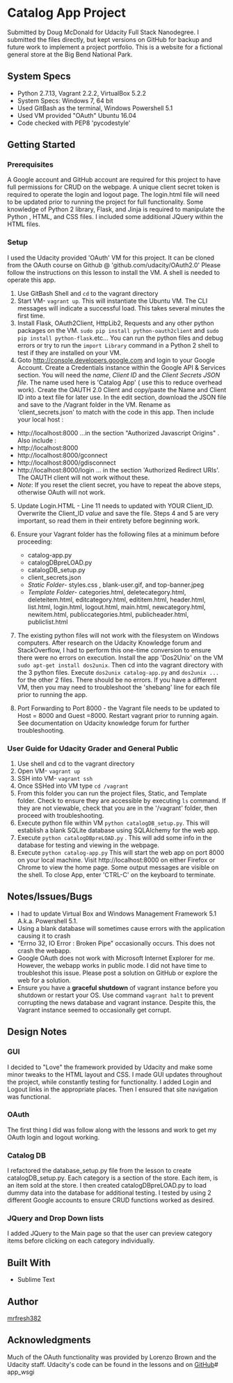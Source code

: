 # Catalog App Project
Submitted by Doug McDonald for Udacity Full Stack Nanodegree.
I submitted the files directly, but kept versions on GitHub for backup and future work to implement a project portfolio. This is a website for a fictional general store at the Big Bend National Park.

## System Specs
- Python 2.7.13, Vagrant 2.2.2, VirtualBox 5.2.2
- System Specs: Windows 7, 64 bit
- Used GitBash as the terminal, Windows Powershell 5.1
- Used VM provided "OAuth" Ubuntu 16.04
- Code checked with PEP8 'pycodestyle'

## Getting Started
### Prerequisites 
A Google account and GitHub account are required for this project to have full permissions for CRUD on the webpage. A unique client secret token is required to operate the login and logout page. The login.html file will need to be updated prior to running the project for full functionality. Some knowledge of Python 2 library, Flask, and Jinja is required to manipulate the Python , HTML, and CSS files.  I included some additional JQuery within the HTML files.

### Setup
I used the Udacity provided 'OAuth' VM for this project. It can be cloned from the OAuth course on Github @ 'github.com/udacity/OAuth2.0' Please follow the instructions on this lesson to install the VM. A shell is needed to operate this app. 

1. Use GitBash Shell and `cd` to the vagrant directory 
2. Start VM- `vagrant up`. This will instantiate the Ubuntu VM. The CLI messages will indicate a successful load. This takes several minutes the first time.
3. Install Flask, OAuth2Client, HttpLib2, Requests and any other python packages on the VM. `sudo pip install python-oauth2client` and `sudo pip install python-flask`.etc... You can run the python files and debug errors or try to run the `import Library` command in a Python 2 shell to test if they are installed on your VM. 
4. Goto http://console.developers.google.com and login to your Google Account. Create a Credentials instance within the Google API & Services section. You will need the *name*,  *Client ID* and the *Client Secrets JSON file*. The name used here is 'Catalog App' ( use this to reduce overhead work). Create the OAUTH 2.0 Client and copy/paste the Name and Client ID into a text file for later use. In the edit section, download the JSON file and save to the /Vagrant folder in the VM. Rename as 'client_secrets.json' to match with the code in this app. Then include your local host :
- http://localhost:8000
...in the section "Authorized Javascript Origins" . Also include :
- http://localhost:8000
- http://localhost:8000/gconnect
- http://localhost:8000/gdisconnect
- http://localhost:8000/login
... in the section 'Authorized Redirect URIs'. The OAUTH client will not work without these. 
- *Note*: If you reset the client secret, you have to repeat the above steps, otherwise OAuth will not work.

5. Update Login.HTML - Line 11 needs to updated with YOUR Client_ID. Overwrite the Client_ID _value_ and save the file. Steps 4 and 5 are very important, so read them in their entirety before beginning work. 

6. Ensure your Vagrant folder has the following files at a minimum before proceeding: 
	- catalog-app.py 
	- catalogDBpreLOAD.py
	- catalogDB_setup.py
	- client_secrets.json 
	- _Static Folder_- styles.css , blank-user.gif, and top-banner.jpeg
	- _Template Folder_- categories.html, deletecategory.html, deleteitem.html, editcategory.html, edititem.html, header.html, list.html, login.html, logout.html, main.html, newcategory.html, newitem.html, publiccategories.html, publicheader.html, publiclist.html 

6. The existing python files will not work with the filesystem on Windows computers. After research on the Udacity Knowledge forum and StackOverflow, I had to perform this one-time conversion to ensure there were no errors on execution. Install the app 'Dos2Unix' on the VM `sudo apt-get install dos2unix`. Then cd into the vagrant directory with the 3 python files. Execute `dos2unix catalog-app.py` and `dos2unix ...` for the other 2 files. There should be no errors. If you have a different VM, then you may need to troubleshoot the 'shebang' line for each file prior to running the app.

7. Port Forwarding to Port 8000 - the Vagrant file needs to be updated to Host = 8000 and Guest =8000. Restart vagrant prior to running  again. See documentation on Udacity knowledge forum for further troubleshooting. 
 
### User Guide for Udacity Grader and General Public

1. Use shell and cd to the vagrant directory 
2. Open VM- `vagrant up`
3. SSH into VM- `vagrant ssh`
4. Once SSHed into VM type `cd /vagrant`
5. From this folder you can run the project files, Static, and Template folder. Check to ensure they are accessible by executing `ls` command. If they are not viewable, check that you are in the '/vagrant' folder, then proceed with troubleshooting. 
6. Execute python file within VM `python catalogDB_setup.py`. This will establish a blank SQLite database using SQLAlchemy for the web app. 
7. Execute `python catalogDBpreLOAD.py` . This will add some info in the database for testing and viewing in the webpage. 
8. Execute `python catalog-app.py` This will start the web app on port 8000 on your local machine. Visit http://localhost:8000 on either Firefox or Chrome to view the home page. Some output messages are visible on the shell. To close App, enter 'CTRL-C' on the keyboard to terminate.

## Notes/Issues/Bugs
- I had to update Virtual Box and Windows Management Framework 5.1 A.k.a. Powershell 5.1.
- Using a blank database will sometimes cause errors with the application causing it to crash
- "Errno 32, IO Error : Broken Pipe" occasionally occurs. This does not crash the webapp.
- Google OAuth does not work with Microsoft Internet Explorer for me. However, the webapp works in public mode. I did not have time to troubleshot this issue. Please post a solution on GitHub or explore the web for a solution. 
- Ensure you have a **graceful shutdown** of vagrant instance before you shutdown or restart your OS. Use command `vagrant halt` to prevent corrupting the news database and vagrant instance. Despite this, the Vagrant instance seemed to occasionally get corrupt. 

## Design Notes
### GUI
I decided to "Love" the framework provided by Udacity and make some minor tweaks to the HTML layout and CSS. I made GUI updates throughout the project, while constantly testing for functionality. I added Login and Logout links in the appropriate places. Then I ensured that site navigation was functional. 

### OAuth
The first thing I did was follow along with the lessons and work to get my OAuth login and logout working.

### Catalog DB
I refactored the database_setup.py file from the lesson to create catalogDB_setup.py. Each category is a section of the store. Each item, is an item sold at the store. I then created catalogDBpreLOAD.py to load dummy data into the database for additional testing. I tested by using 2 different Google accounts to ensure CRUD functions worked as desired. 

### JQuery and Drop Down lists
I added JQuery to the Main page so that the user can preview category items before clicking on each category individually. 

## Built With
- Sublime Text

## Author
[mrfresh382](https://github.com/mrfresh382)

## Acknowledgments
Much of the OAuth functionality was provided by Lorenzo Brown and the Udacity staff. Udacity's code can be found in the lessons and on [GitHub](https://github.com/udacity/OAuth2.0)# app_wsgi
